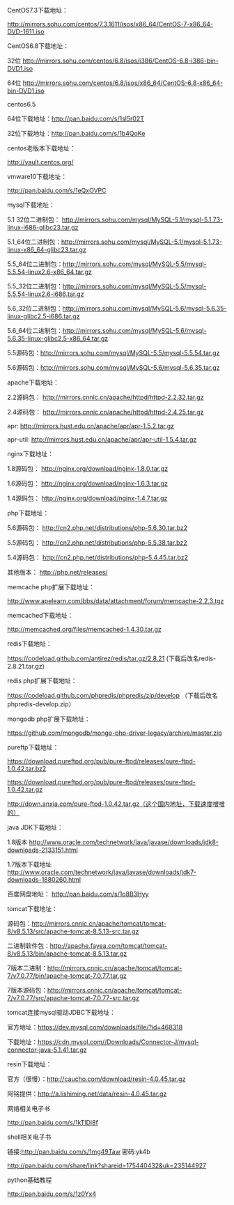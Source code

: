 CentOS7.3下载地址：

http://mirrors.sohu.com/centos/7.3.1611/isos/x86_64/CentOS-7-x86_64-DVD-1611.iso

CentOS6.8下载地址：

32位 http://mirrors.sohu.com/centos/6.8/isos/i386/CentOS-6.8-i386-bin-DVD1.iso

64位 http://mirrors.sohu.com/centos/6.8/isos/x86_64/CentOS-6.8-x86_64-bin-DVD1.iso

centos6.5

64位下载地址：http://pan.baidu.com/s/1sl5r02T

32位下载地址：http://pan.baidu.com/s/1b4QoKe

centos老版本下载地址：

http://vault.centos.org/

vmware10下载地址：

http://pan.baidu.com/s/1eQxOVPC

mysql下载地址：

5.1 32位二进制包： http://mirrors.sohu.com/mysql/MySQL-5.1/mysql-5.1.73-linux-i686-glibc23.tar.gz

5.1_64位二进制包：http://mirrors.sohu.com/mysql/MySQL-5.1/mysql-5.1.73-linux-x86_64-glibc23.tar.gz

5.5_64位二进制包：http://mirrors.sohu.com/mysql/MySQL-5.5/mysql-5.5.54-linux2.6-x86_64.tar.gz    

5.5_32位二进制包：http://mirrors.sohu.com/mysql/MySQL-5.5/mysql-5.5.54-linux2.6-i686.tar.gz

5.6_32位二进制包：http://mirrors.sohu.com/mysql/MySQL-5.6/mysql-5.6.35-linux-glibc2.5-i686.tar.gz

5.6_64位二进制包：http://mirrors.sohu.com/mysql/MySQL-5.6/mysql-5.6.35-linux-glibc2.5-x86_64.tar.gz

5.5源码包：http://mirrors.sohu.com/mysql/MySQL-5.5/mysql-5.5.54.tar.gz

5.6源码包：http://mirrors.sohu.com/mysql/MySQL-5.6/mysql-5.6.35.tar.gz 

apache下载地址：

2.2源码包： http://mirrors.cnnic.cn/apache/httpd/httpd-2.2.32.tar.gz

2.4源码包： http://mirrors.cnnic.cn/apache/httpd/httpd-2.4.25.tar.gz

apr: http://mirrors.hust.edu.cn/apache/apr/apr-1.5.2.tar.gz

apr-util: http://mirrors.hust.edu.cn/apache/apr/apr-util-1.5.4.tar.gz 

nginx下载地址：

1.8源码包： http://nginx.org/download/nginx-1.8.0.tar.gz

1.6源码包： http://nginx.org/download/nginx-1.6.3.tar.gz

1.4源码包： http://nginx.org/download/nginx-1.4.7.tar.gz

php下载地址：

5.6源码包： http://cn2.php.net/distributions/php-5.6.30.tar.bz2

5.5源码包： http://cn2.php.net/distributions/php-5.5.38.tar.bz2

5.4源码包： http://cn2.php.net/distributions/php-5.4.45.tar.bz2

其他版本： http://php.net/releases/

memcache php扩展下载地址：

http://www.apelearn.com/bbs/data/attachment/forum/memcache-2.2.3.tgz

memcached下载地址：

http://memcached.org/files/memcached-1.4.30.tar.gz

redis下载地址：

https://codeload.github.com/antirez/redis/tar.gz/2.8.21  (下载后改名redis-2.8.21.tar.gz)

redis php扩展下载地址：

https://codeload.github.com/phpredis/phpredis/zip/develop （下载后改名phpredis-develop.zip）

mongodb php扩展下载地址：

https://github.com/mongodb/mongo-php-driver-legacy/archive/master.zip

pureftp下载地址：

https://download.pureftpd.org/pub/pure-ftpd/releases/pure-ftpd-1.0.42.tar.bz2

https://download.pureftpd.org/pub/pure-ftpd/releases/pure-ftpd-1.0.42.tar.gz

http://down.anxia.com/pure-ftpd-1.0.42.tar.gz（这个国内地址，下载速度噌噌的）

java JDK下载地址：

1.8版本 http://www.oracle.com/technetwork/java/javase/downloads/jdk8-downloads-2133151.html

1.7版本下载地址  http://www.oracle.com/technetwork/java/javase/downloads/jdk7-downloads-1880260.html

百度网盘地址： http://pan.baidu.com/s/1o8B3Hyy

tomcat下载地址：

源码包：http://mirrors.cnnic.cn/apache/tomcat/tomcat-8/v8.5.13/src/apache-tomcat-8.5.13-src.tar.gz

二进制软件包：http://apache.fayea.com/tomcat/tomcat-8/v8.5.13/bin/apache-tomcat-8.5.13.tar.gz

7版本二进制：http://mirrors.cnnic.cn/apache/tomcat/tomcat-7/v7.0.77/bin/apache-tomcat-7.0.77.tar.gz

7版本源码包：http://mirrors.cnnic.cn/apache/tomcat/tomcat-7/v7.0.77/src/apache-tomcat-7.0.77-src.tar.gz

tomcat连接mysql驱动JDBC下载地址：

官方地址：https://dev.mysql.com/downloads/file/?id=468318

下载地址：https://cdn.mysql.com//Downloads/Connector-J/mysql-connector-java-5.1.41.tar.gz

resin下载地址：

官方（很慢）：http://caucho.com/download/resin-4.0.45.tar.gz

阿铭提供：http://a.lishiming.net/data/resin-4.0.45.tar.gz

网络相关电子书

http://pan.baidu.com/s/1kTlDi8f

shell相关电子书

链接:http://pan.baidu.com/s/1mg49Taw 密码:yk4b

http://pan.baidu.com/share/link?shareid=175440432&uk=235144927

python基础教程

http://pan.baidu.com/s/1z0Yx4
